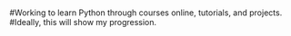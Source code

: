 #
#Working to learn Python through courses online, tutorials, and projects.
#Ideally, this will show my progression.
